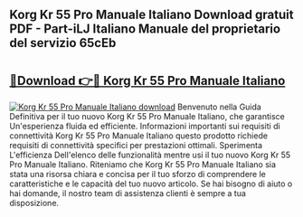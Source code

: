 ## Korg Kr 55 Pro Manuale Italiano Download gratuit PDF - Part-iLJ Italiano Manuale del proprietario del servizio 65cEb

# <h2><a href="http://dfgpqm5.blite.top/?on=Korg+Kr+55+Pro+Manuale+Italiano">🔗Download 👉🔴 Korg Kr 55 Pro Manuale Italiano</a></h2>

[![Korg Kr 55 Pro Manuale Italiano download](https://i.imgur.com/lujVjoI.png)](http://dfgpqm5.blite.top/?on=Korg+Kr+55+Pro+Manuale+Italiano)
Benvenuto nella Guida Definitiva per il tuo nuovo Korg Kr 55 Pro Manuale Italiano, che garantisce Un'esperienza fluida ed efficiente. Informazioni importanti sui requisiti di connettività Korg Kr 55 Pro Manuale Italiano questo prodotto richiede requisiti di connettività specifici per prestazioni ottimali. Sperimenta L'efficienza Dell'elenco delle funzionalità mentre usi il tuo nuovo Korg Kr 55 Pro Manuale Italiano. Riteniamo che Korg Kr 55 Pro Manuale Italiano sia stata una risorsa chiara e concisa per il tuo sforzo di comprendere le caratteristiche e le capacità del tuo nuovo articolo. Se hai bisogno di aiuto o hai domande, il nostro team di assistenza clienti è sempre a tua disposizione.
